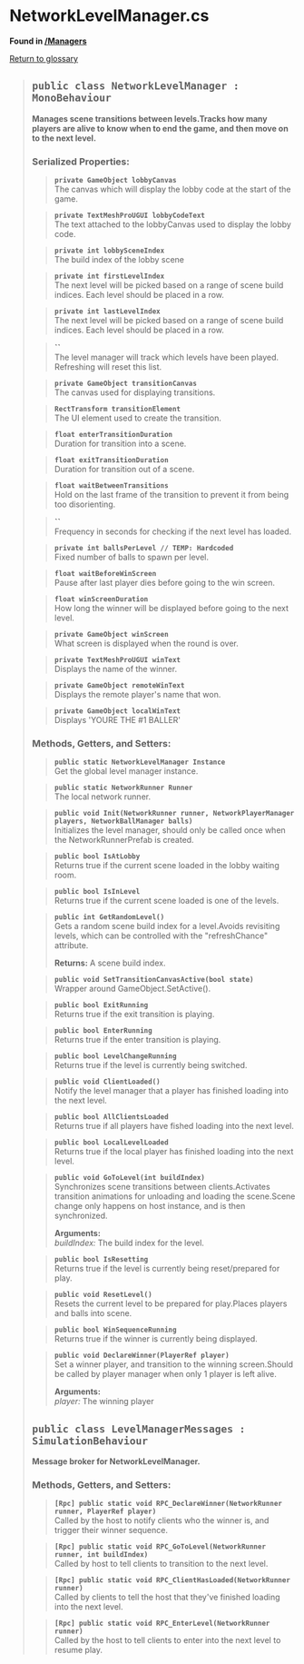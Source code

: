 # NetworkLevelManager.cs
**Found in [/Managers](../BALLISTIC/Assets/Scripts/Managers/NetworkLevelManager.cs)**

[Return to glossary](Glossary.md)

> ## `public class NetworkLevelManager : MonoBehaviour`
> **Manages scene transitions between levels.Tracks how many players are alive to know when to end the game, and then move on to the next level.**
> 
> ### **Serialized Properties:**
>> **`private GameObject lobbyCanvas`**\
>> The canvas which will display the lobby code at the start of the game.
> 
>> **`private TextMeshProUGUI lobbyCodeText`**\
>> The text attached to the lobbyCanvas used to display the lobby code.
> 
>> **`private int lobbySceneIndex`**\
>> The build index of the lobby scene
> 
>> **`private int firstLevelIndex`**\
>> The next level will be picked based on a range of scene build indices. Each level should be placed in a row.
> 
>> **`private int lastLevelIndex`**\
>> The next level will be picked based on a range of scene build indices. Each level should be placed in a row.
> 
>> **``**\
>> The level manager will track which levels have been played. Refreshing will reset this list.
> 
>> **`private GameObject transitionCanvas`**\
>> The canvas used for displaying transitions.
> 
>> **`RectTransform transitionElement`**\
>> The UI element used to create the transition.
> 
>> **`float enterTransitionDuration`**\
>> Duration for transition into a scene.
> 
>> **`float exitTransitionDuration`**\
>> Duration for transition out of a scene.
> 
>> **`float waitBetweenTransitions`**\
>> Hold on the last frame of the transition to prevent it from being too disorienting.
> 
>> **``**\
>> Frequency in seconds for checking if the next level has loaded.
> 
>> **`private int ballsPerLevel // TEMP: Hardcoded`**\
>> Fixed number of balls to spawn per level.
> 
>> **`float waitBeforeWinScreen`**\
>> Pause after last player dies before going to the win screen.
> 
>> **`float winScreenDuration`**\
>> How long the winner will be displayed before going to the next level.
> 
>> **`private GameObject winScreen`**\
>> What screen is displayed when the round is over.
> 
>> **`private TextMeshProUGUI winText`**\
>> Displays the name of the winner.
> 
>> **`private GameObject remoteWinText`**\
>> Displays the remote player's name that won.
> 
>> **`private GameObject localWinText`**\
>> Displays 'YOURE THE #1 BALLER'
> 
> ### **Methods, Getters, and Setters:**
>> **`public static NetworkLevelManager Instance`**\
>> Get the global level manager instance.
>> 
> 
>> **`public static NetworkRunner Runner`**\
>> The local network runner.
>> 
> 
>> **`public void Init(NetworkRunner runner, NetworkPlayerManager players, NetworkBallManager balls)`**\
>> Initializes the level manager, should only be called once when the NetworkRunnerPrefab is created.
>> 
> 
>> **`public bool IsAtLobby`**\
>> Returns true if the current scene loaded in the lobby waiting room.
>> 
> 
>> **`public bool IsInLevel`**\
>> Returns true if the current scene loaded is one of the levels.
>> 
> 
>> **`public int GetRandomLevel()`**\
>> Gets a random scene build index for a level.Avoids revisiting levels, which can be controlled with the "refreshChance" attribute.
>> 
>>
>>**Returns:** A scene build index.
> 
>> **`public void SetTransitionCanvasActive(bool state)`**\
>> Wrapper around GameObject.SetActive().
>> 
> 
>> **`public bool ExitRunning`**\
>> Returns true if the exit transition is playing.
>> 
> 
>> **`public bool EnterRunning`**\
>> Returns true if the enter transition is playing.
>> 
> 
>> **`public bool LevelChangeRunning`**\
>> Returns true if the level is currently being switched.
>> 
> 
>> **`public void ClientLoaded()`**\
>> Notify the level manager that a player has finished loading into the next level.
>> 
> 
>> **`public bool AllClientsLoaded`**\
>> Returns true if all players have fished loading into the next level.
>> 
> 
>> **`public bool LocalLevelLoaded`**\
>> Returns true if the local player has finished loading into the next level.
>> 
> 
>> **`public void GoToLevel(int buildIndex)`**\
>> Synchronizes scene transitions between clients.Activates transition animations for unloading and loading the scene.Scene change only happens on host instance, and is then synchronized.
>> 
>> **Arguments:**\
>> *buildIndex:* The build index for the level.
> 
>> **`public bool IsResetting`**\
>> Returns true if the level is currently being reset/prepared for play.
>> 
> 
>> **`public void ResetLevel()`**\
>> Resets the current level to be prepared for play.Places players and balls into scene.
>> 
> 
>> **`public bool WinSequenceRunning`**\
>> Returns true if the winner is currently being displayed.
>> 
> 
>> **`public void DeclareWinner(PlayerRef player)`**\
>> Set a winner player, and transition to the winning screen.Should be called by player manager when only 1 player is left alive.
>> 
>> **Arguments:**\
>> *player:* The winning player
> 
> ## `public class LevelManagerMessages : SimulationBehaviour`
> **Message broker for NetworkLevelManager.**
> 
> ### **Methods, Getters, and Setters:**
>> **`[Rpc]
public static void RPC_DeclareWinner(NetworkRunner runner, PlayerRef player)`**\
>> Called by the host to notify clients who the winner is, and trigger their winner sequence.
>> 
> 
>> **`[Rpc]
public static void RPC_GoToLevel(NetworkRunner runner, int buildIndex)`**\
>> Called by host to tell clients to transition to the next level.
>> 
> 
>> **`[Rpc]
public static void RPC_ClientHasLoaded(NetworkRunner runner)`**\
>> Called by clients to tell the host that they've finished loading into the next level.
>> 
> 
>> **`[Rpc]
public static void RPC_EnterLevel(NetworkRunner runner)`**\
>> Called by the host to tell clients to enter into the next level to resume play.
>> 
> 
